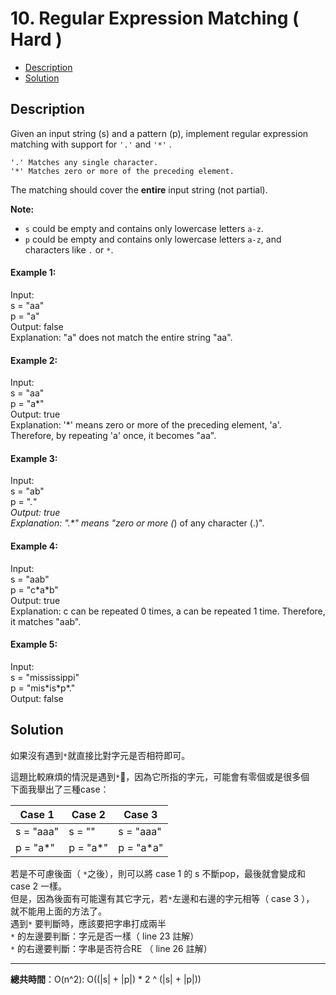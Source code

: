 # 10. Regular Expression Matching ( Hard )

+ [Description](#Description)  
+ [Solution](#Solution)  

## Description
Given an input string (s) and a pattern (p), implement regular expression matching with support for ```'.'``` and ```'*'``` .  
```
'.' Matches any single character.
'*' Matches zero or more of the preceding element.
```
The matching should cover the **entire** input string (not partial).  

**Note:**  

+ ```s``` could be empty and contains only lowercase letters ```a-z```.
+ ```p``` could be empty and contains only lowercase letters ```a-z```, and characters like ```.``` or ```*```.  

#### Example 1:
Input:  
s = "aa"  
p = "a"  
Output: false  
Explanation: "a" does not match the entire string "aa".  

#### Example 2:
Input:  
s = "aa"  
p = "a*"  
Output: true  
Explanation: '*' means zero or more of the preceding element, 'a'.  Therefore, by repeating 'a' once, it becomes "aa".  

#### Example 3:
Input:  
s = "ab"  
p = ".*"  
Output: true  
Explanation: ".\*" means "zero or more (*) of any character (.)".   

#### Example 4:
Input:  
s = "aab"  
p = "c\*a*b"  
Output: true  
Explanation: c can be repeated 0 times, a can be repeated 1 time.   Therefore, it matches "aab".  

#### Example 5:
Input:  
s = "mississippi"  
p = "mis\*is\*p*."  
Output: false  

## Solution
如果沒有遇到```*```就直接比對字元是否相符即可。   

這題比較麻煩的情況是遇到```*```，因為它所指的字元，可能會有零個或是很多個  
下面我舉出了三種case：   

| Case 1 | Case 2 | Case 3 |
| -------- | -------- | -------- |
| s = "aaa" | s = "" | s = "aaa" |
| p = "a*" | p = "a*" | p = "a*a" |  

若是不可慮後面（ ```*```之後），則可以將 case 1 的 s 不斷pop，最後就會變成和 case 2 一樣。  
但是，因為後面有可能還有其它字元，若```*```左邊和右邊的字元相等（ case 3 ）， 就不能用上面的方法了。  
遇到```*``` 要判斷時，應該要把字串打成兩半   
```*``` 的左邊要判斷：字元是否一樣（ line 23 註解）  
```*``` 的右邊要判斷：字串是否符合RE （ line 26 註解）

 

---

**總共時間**：O(n^2): O((|s| + |p|) * 2 ^ (|s| + |p|))
